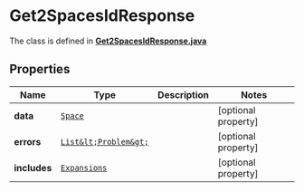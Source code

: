 

# Get2SpacesIdResponse

The class is defined in **[Get2SpacesIdResponse.java](../../src/main/java/example/micronaut/model/Get2SpacesIdResponse.java)**

## Properties

Name | Type | Description | Notes
------------ | ------------- | ------------- | -------------
**data** | [`Space`](Space.md) |  |  [optional property]
**errors** | [`List&lt;Problem&gt;`](Problem.md) |  |  [optional property]
**includes** | [`Expansions`](Expansions.md) |  |  [optional property]





